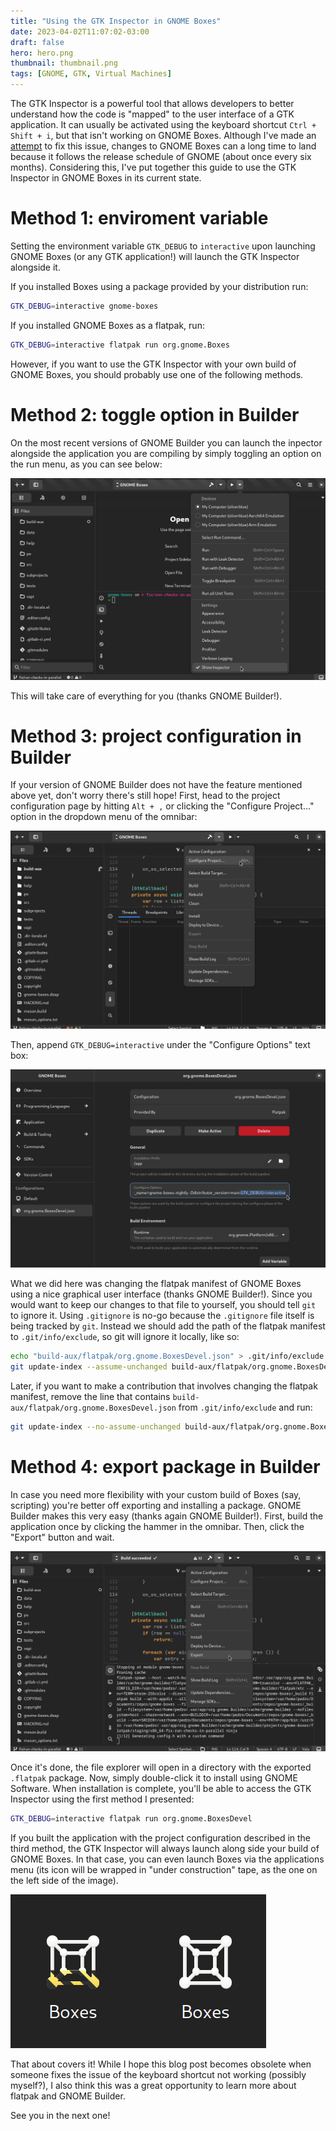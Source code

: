```yaml
---
title: "Using the GTK Inspector in GNOME Boxes"
date: 2023-04-02T11:07:02-03:00
draft: false
hero: hero.png
thumbnail: thumbnail.png
tags: [GNOME, GTK, Virtual Machines]
---
```


The GTK Inspector is a powerful tool that allows developers to better
understand how the code is "mapped" to the user interface of a GTK application.
It can usually be activated using the keyboard shortcut `Ctrl + Shift + i`, but
that isn't working on GNOME Boxes. Although I've made an
[attempt](https://gitlab.gnome.org/GNOME/gnome-boxes/-/merge_requests/577) to
fix this issue, changes to GNOME Boxes can a long time to land because it
follows the release schedule of GNOME (about once every six months).
Considering this, I've put together this guide to use the GTK Inspector in
GNOME Boxes in its current state.

# Method 1: enviroment variable

Setting the environment variable `GTK_DEBUG` to `interactive` upon launching
GNOME Boxes (or any GTK application!) will launch the GTK Inspector alongside
it.

If you installed Boxes using a package provided by your distribution run:

```bash
GTK_DEBUG=interactive gnome-boxes
```

If you installed GNOME Boxes as a flatpak, run:

```bash
GTK_DEBUG=interactive flatpak run org.gnome.Boxes
```
However, if you want to use the GTK Inspector with your own build of GNOME
Boxes, you should probably use one of the following methods.

# Method 2: toggle option in Builder

On the most recent versions of GNOME Builder you can launch the inpector
alongside the application you are compiling by simply toggling an option on the
run menu, as you can see below:

<img src="builder_inspector_check.png" alt="GNOME Builder inspector check">

This will take care of everything for you (thanks GNOME Builder!).

# Method 3: project configuration in Builder

If your version of GNOME Builder does not have the feature mentioned above yet,
don't worry there's still hope! First, head to the project configuration page
by hitting `Alt + ,` or clicking the "Configure Project..." option in the
dropdown menu of the omnibar:

<img src="builder_configure_project.png" alt="GNOME Builder project configuration options screenshot">

Then, append `GTK_DEBUG=interactive` under the "Configure Options" text box:

<img src="builder_configure_options.png" alt="GNOME Builder configure options textbox screenshot">

What we did here was changing the flatpak manifest of GNOME Boxes using a nice
graphical user interface (thanks GNOME Builder!). Since you would want to keep
our changes to that file to yourself, you should tell `git` to ignore it. Using
`.gitignore` is no-go because the `.gitignore` file itself is being tracked by
`git`. Instead we should add the path of the flatpak manifest to
`.git/info/exclude`, so git will ignore it locally, like so:

```bash
echo "build-aux/flatpak/org.gnome.BoxesDevel.json" > .git/info/exclude
git update-index --assume-unchanged build-aux/flatpak/org.gnome.BoxesDevel.json 
```

Later, if you want to make a contribution that involves changing the flatpak
manifest, remove the line that contains `build-aux/flatpak/org.gnome.BoxesDevel.json`
from `.git/info/exclude` and run:

```bash
git update-index --no-assume-unchanged build-aux/flatpak/org.gnome.BoxesDevel.json 
```

# Method 4: export package in Builder

In case you need more flexibility with your custom build of Boxes (say,
scripting) you're better off exporting and installing a package. GNOME Builder
makes this very easy (thanks again GNOME Builder!). First, build the
application once by clicking the hammer in the omnibar. Then, click the "Export"
button and wait.

<img src="builder_export_package.png" alt="GNOME Builder option to export package">

Once it's done, the file explorer will open in a directory with the exported
`.flatpak` package. Now, simply double-click it to install using GNOME
Software. When installation is complete, you'll be able to access the GTK
Inspector using the first method I presented:

```bash
GTK_DEBUG=interactive flatpak run org.gnome.BoxesDevel
```

If you built the application with the project configuration described in the
third method, the GTK Inspector will always launch along side your build of
GNOME Boxes. In that case, you can even launch Boxes via the applications
menu (its icon will be wrapped in "under construction" tape, as the one on the
left side of the image).

<img src="boxes_icons.png" alt="boxes regular and development package application icon">

That about covers it! While I hope this blog post becomes obsolete when someone
fixes the issue of the keyboard shortcut not working (possibly myself?), I
also think this was a great opportunity to learn more about flatpak and GNOME
Builder.

See you in the next one!
